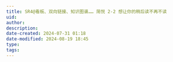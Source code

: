 ```yaml
---
title: SR4@看板、双向链接、知识图谱…… 简悦 2-2 想让你的稍后读不再不读
uid: 
author: 
description: 
date-created: 2024-07-31 01:18
date-modified: 2024-08-19 18:45
type: 
tags: 
---
```

